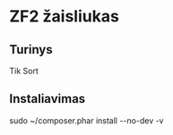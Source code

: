 ZF2 žaisliukas
=============

Turinys
---------
Tik Sort


Instaliavimas
-------------
sudo ~/composer.phar install --no-dev -v
